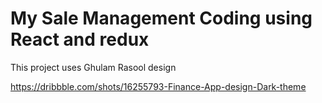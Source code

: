 # My Sale Management Coding using React and redux

This project uses Ghulam Rasool design

https://dribbble.com/shots/16255793-Finance-App-design-Dark-theme



